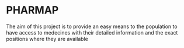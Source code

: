 # PHARMAP
The aim of this project is to provide an easy means to the population to have access to medecines with their detailed information and the exact positions where they are available 
